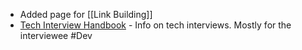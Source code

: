 - Added page for [[Link Building]]
- [Tech Interview Handbook](https://github.com/yangshun/tech-interview-handbook) - Info on tech interviews. Mostly for the interviewee #Dev